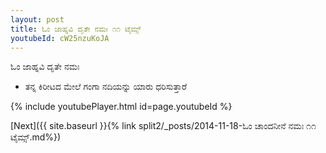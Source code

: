 ```yaml
---
layout: post
title: ಓಂ ಜಾಹ್ನವಿ ದೃತೇ ನಮಃ ೧೧ ಟೈಮ್ಸ್
youtubeId: cW25nzuKoJA
---
```

 
 
 ಓಂ ಜಾಹ್ನವಿ ದೃತೇ ನಮಃ  
 
 -  ತನ್ನ ಕಿರೀಟದ ಮೇಲೆ ಗಂಗಾ ನದಿಯನ್ನು ಯಾರು ಧರಿಸುತ್ತಾರೆ 
 
  
 
  
 
 
 
 
 
 


{% include youtubePlayer.html id=page.youtubeId %}
 
[Next]({{ site.baseurl }}{% link  split2/_posts/2014-11-18-ಓಂ ಚಾಂದನೀನೆ ನಮಃ ೧೧ ಟೈಮ್ಸ್.md%})
 
